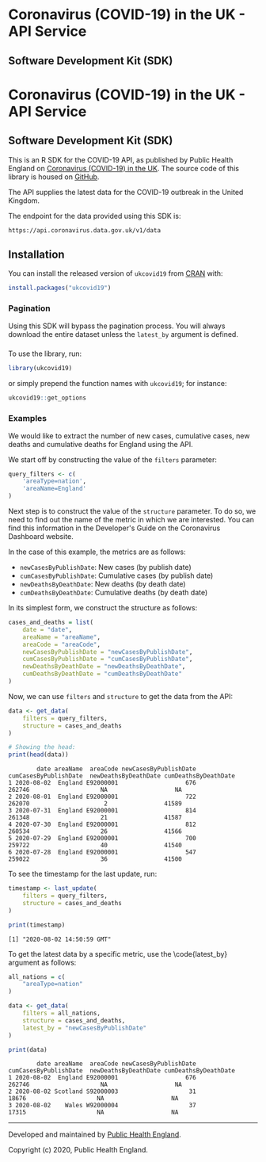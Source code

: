 # Coronavirus (COVID-19) in the UK - API Service

## Software Development Kit (SDK)


<!-- badges: start -->
<!-- badges: end -->

# Coronavirus (COVID-19) in the UK - API Service

## Software Development Kit (SDK)


This is an R SDK for the COVID-19 API, as published by Public Health England
on [Coronavirus (COVID-19) in the UK](https://api.coronavirus.data.gov.uk/). 
The source code of this library is housed on [GitHub](https://github.com/publichealthengland/coronavirus-dashboard-api-r-sdk).

The API supplies the latest data for the COVID-19 outbreak in the United Kingdom. 


The endpoint for the data provided using this SDK is:

    https://api.coronavirus.data.gov.uk/v1/data


## Installation

You can install the released version of `ukcovid19` from [CRAN](https://CRAN.R-project.org) with:

``` r
install.packages("ukcovid19")
```

### Pagination

Using this SDK will bypass the pagination process. You will always download the entire
dataset unless the `latest_by` argument is defined.


### 

To use the library, run:

``` r
library(ukcovid19)
```

or simply prepend the function names with `ukcovid19`; for instance:

``` r
ukcovid19::get_options
```

### Examples

We would like to extract the number of new cases, cumulative cases, new deaths and
cumulative deaths for England using the API.

We start off by constructing the value of the `filters` parameter:

``` r
query_filters <- c(
    'areaType=nation',
    'areaName=England'
)
```

Next step is to construct the value of the `structure` parameter. To do so, we need to
find out the name of the metric in which we are interested. You can find this information
in the Developer's Guide on the Coronavirus Dashboard website.

In the case of this example, the metrics are as follows:

- `newCasesByPublishDate`: New cases (by publish date)
- `cumCasesByPublishDate`: Cumulative cases (by publish date)
- `newDeathsByDeathDate`: New deaths (by death date)
- `cumDeathsByDeathDate`: Cumulative deaths (by death date)

In its simplest form, we construct the structure as follows:

``` r 
cases_and_deaths = list(
    date = "date",
    areaName = "areaName",
    areaCode = "areaCode",
    newCasesByPublishDate = "newCasesByPublishDate",
    cumCasesByPublishDate = "cumCasesByPublishDate",
    newDeathsByDeathDate = "newDeathsByDeathDate",
    cumDeathsByDeathDate = "cumDeathsByDeathDate"
)
```

Now, we can use `filters` and `structure` to get the data from the API:

``` r
data <- get_data(
    filters = query_filters, 
    structure = cases_and_deaths
)

# Showing the head:
print(head(data))
```

            date areaName  areaCode newCasesByPublishDate cumCasesByPublishDate  newDeathsByDeathDate cumDeathsByDeathDate
    1 2020-08-02  England E92000001                   676                262746                    NA                   NA
    2 2020-08-01  England E92000001                   722                262070                     2                41589
    3 2020-07-31  England E92000001                   814                261348                    21                41587
    4 2020-07-30  England E92000001                   812                260534                    26                41566
    5 2020-07-29  England E92000001                   700                259722                    40                41540
    6 2020-07-28  England E92000001                   547                259022                    36                41500


To see the timestamp for the last update, run:

``` r
timestamp <- last_update(
    filters = query_filters, 
    structure = cases_and_deaths
)

print(timestamp)
```

    [1] "2020-08-02 14:50:59 GMT"


To get the latest data by a specific metric, use the \code{latest_by} argument as follows:

``` r
all_nations = c(
    "areaType=nation"
)

data <- get_data(
    filters = all_nations, 
    structure = cases_and_deaths,
    latest_by = "newCasesByPublishDate"
)

print(data)
```

            date areaName  areaCode newCasesByPublishDate cumCasesByPublishDate  newDeathsByDeathDate cumDeathsByDeathDate
    1 2020-08-02  England E92000001                   676                262746                    NA                   NA
    2 2020-08-02 Scotland S92000003                    31                 18676                    NA                   NA
    3 2020-08-02    Wales W92000004                    37                 17315                    NA                   NA


-----------

Developed and maintained by [Public Health England](http://coronavirus.data.gov.uk/).

Copyright (c) 2020, Public Health England.
